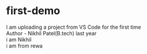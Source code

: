 # first-demo
I am uploading a project from VS Code for the first time
<br>
Author - Nikhil Patel(B.tech) last year
<br>
i am Nikhil
 <br>
 i am from rewa
